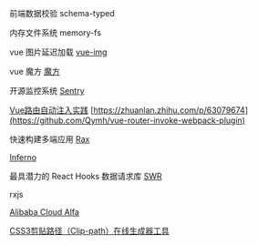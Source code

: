 


前端数据校验 schema-typed

内存文件系统 memory-fs

vue 图片延迟加载  [vue-img](https://github.com/ElemeFE/vue-img)

vue 魔方 [魔方](https://github.com/caolinjian/rubik-cube)

开源监控系统 [Sentry](https://sentry.io/welcome/)

[Vue路由自动注入实践](https://zhuanlan.zhihu.com/p/63079674) [https://zhuanlan.zhihu.com/p/63079674](https://github.com/Qymh/vue-router-invoke-webpack-plugin)

快速构建多端应用 [Rax](https://rax.js.org/)

[Inferno](https://infernojs.org/)

最具潜力的 React Hooks 数据请求库 [SWR](https://swr.now.sh/)

rxjs

[Alibaba Cloud Alfa](企业级的微前端解决方案)

[CSS3剪贴路径（Clip-path）在线生成器工具](http://tools.jb51.net/code/css3path)
